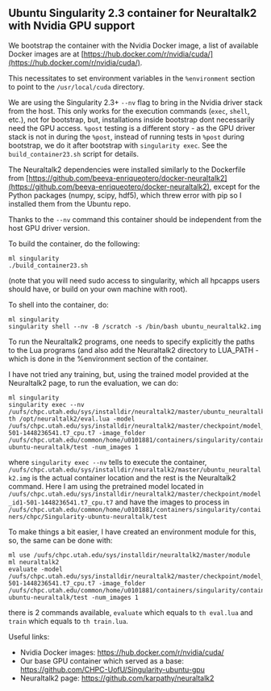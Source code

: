 ## Ubuntu Singularity 2.3 container for Neuraltalk2 with Nvidia GPU support

We bootstrap the container with the Nvidia Docker image, a list of available Docker images are at [https://hub.docker.com/r/nvidia/cuda/](https://hub.docker.com/r/nvidia/cuda/).

This necessitates to set environment variables in the `%environment` section to point to the `/usr/local/cuda` directory.

We are using the Singularity 2.3+ `--nv` flag to bring in the Nvidia driver stack from the host. This only works for the execution commands (`exec`, `shell`, etc.), not for bootstrap, but, installations inside bootstrap dont necessarily need the GPU access. `%post` testing is a different story - as the GPU driver stack is not in during the `%post`, instead of running tests in `%post` during bootstrap, we do it after bootstrap with `singularity exec`. See the `build_container23.sh` script for details.

The Neuraltalk2 dependencies were installed similarly to the Dockerfile from [https://github.com/beeva-enriqueotero/docker-neuraltalk2](https://github.com/beeva-enriqueotero/docker-neuraltalk2), except for the Python packages (numpy, scipy, hdf5), which threw error with pip so I installed them from the Ubuntu repo.

Thanks to the `--nv` command this container should be independent from the host GPU driver version.

To build the container, do the following:
```
ml singularity
./build_container23.sh
```
(note that you will need sudo access to singularity, which all hpcapps users should have, or build on your own machine with root).

To shell into the container, do:
```
ml singularity
singularity shell --nv -B /scratch -s /bin/bash ubuntu_neuraltalk2.img 
```

To run the Neuraltalk2 programs, one needs to specify explicitly the paths to the Lua programs (and also add the Neuraltalk2 directory to LUA_PATH - which is done in the %environment section of the container.

I have not tried any training, but, using the trained model provided at the Neuraltalk2 page, to run the evaluation, we can do:
```
ml singularity
singularity exec --nv /uufs/chpc.utah.edu/sys/installdir/neuraltalk2/master/ubuntu_neuraltalk2.img th /opt/neuraltalk2/eval.lua -model /uufs/chpc.utah.edu/sys/installdir/neuraltalk2/master/checkpoint/model_id1-501-1448236541.t7_cpu.t7 -image_folder /uufs/chpc.utah.edu/common/home/u0101881/containers/singularity/containers/chpc/Singularity-ubuntu-neuraltalk/test -num_images 1
```

where `singularity exec --nv` tells to execute the container, `/uufs/chpc.utah.edu/sys/installdir/neuraltalk2/master/ubuntu_neuraltalk2.img` is the actual container location and the rest is the Neuraltalk2 command. Here I am using the pretrained model located in `/uufs/chpc.utah.edu/sys/installdir/neuraltalk2/master/checkpoint/model_id1-501-1448236541.t7_cpu.t7` and have the images to process in `/uufs/chpc.utah.edu/common/home/u0101881/containers/singularity/containers/chpc/Singularity-ubuntu-neuraltalk/test`

To make things a bit easier, I have created an environment module for this, so, the same can be done with:
```
ml use /uufs/chpc.utah.edu/sys/installdir/neuraltalk2/master/module
ml neuraltalk2
evaluate -model /uufs/chpc.utah.edu/sys/installdir/neuraltalk2/master/checkpoint/model_id1-501-1448236541.t7_cpu.t7 -image_folder /uufs/chpc.utah.edu/common/home/u0101881/containers/singularity/containers/chpc/Singularity-ubuntu-neuraltalk/test -num_images 1
```
there is 2 commands available, `evaluate` which equals to `th eval.lua` and `train` which equals to `th train.lua`.


Useful links:
- Nvidia Docker images: https://hub.docker.com/r/nvidia/cuda/
- Our base GPU container which served as a base: https://github.com/CHPC-UofU/Singularity-ubuntu-gpu
- Neuraltalk2 page: https://github.com/karpathy/neuraltalk2
